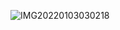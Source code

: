 ![IMG20220103030218](https://user-images.githubusercontent.com/92542271/147932253-ee92a094-8e78-4deb-b3c8-6b5bfce40ba6.jpg)

